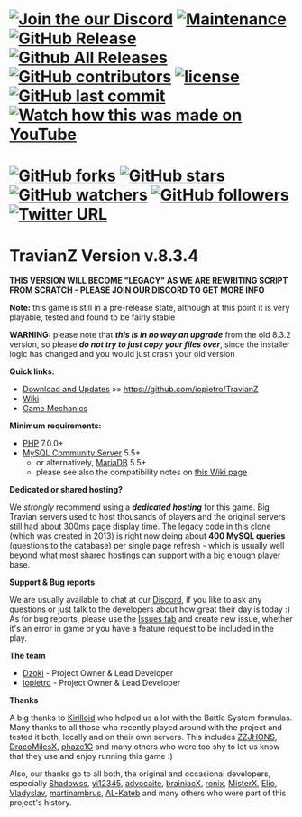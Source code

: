 [![Join the our Discord](https://user-images.githubusercontent.com/7288322/34429152-141689f8-ecb9-11e7-8003-b5a10a5fcb29.png)](https://discord.gg/2PufRFH)
[![Maintenance](https://img.shields.io/maintenance/yes/2018.svg)](https://github.com/iopietro/TravianZ)
[![GitHub Release](https://img.shields.io/github/release/iopietro/TravianZ/all.svg)](https://github.com/iopietro/TravianZ)
[![Github All Releases](https://img.shields.io/github/downloads/atom/atom/total.svg)](https://github.com/iopietro/TravianZ)
[![GitHub contributors](https://img.shields.io/github/contributors/iopietro/TravianZ.svg)](https://github.com/iopietro/TravianZ)
[![license](https://img.shields.io/github/license/iopietro/TravianZ.svg)](https://github.com/iopietro/TravianZ)
[![GitHub last commit](https://img.shields.io/github/last-commit/iopietro/TravianZ.svg)](https://github.com/iopietro/TravianZ)
[![Watch how this was made on YouTube](https://img.shields.io/badge/The%20making%20of...-YouTube-FF0000.svg)](https://www.youtube.com/watch?v=1XiHhpGUmQg&list=PLzV5avt1FFHorlIeoL9YX0pdb9bj-FO84)
======
[![GitHub forks](https://img.shields.io/github/forks/badges/shields.svg?style=social&label=Fork)](https://github.com/iopietro/TravianZ)
[![GitHub stars](https://img.shields.io/github/stars/badges/shields.svg?style=social&label=Stars)](https://github.com/iopietro/TravianZ)
[![GitHub watchers](https://img.shields.io/github/watchers/badges/shields.svg?style=social&label=Watch)](https://github.com/iopietro/TravianZ)
[![GitHub followers](https://img.shields.io/github/followers/espadrine.svg?style=social&label=Follow)](https://github.com/iopietro/TravianZ)
[![Twitter URL](https://img.shields.io/twitter/url/http/shields.io.svg?style=social)](https://twitter.com/cata7007)
======
TravianZ Version **v.8.3.4**
======

**THIS VERSION WILL BECOME "LEGACY" AS WE ARE REWRITING SCRIPT FROM SCRATCH - PLEASE JOIN OUR DISCORD TO GET MORE INFO**

**Note:** this game is still in a pre-release state, although at this point it is very playable, tested and found to be fairly stable

**WARNING:** please note that ***this is in no way an upgrade*** from the old 8.3.2 version, so please ***do not try to just copy your files over***, 
since the installer logic has changed and you would just crash your old version

**Quick links:**
* [Download and Updates](https://github.com/iopietro/TravianZ) &raquo;&raquo; https://github.com/iopietro/TravianZ
* [Wiki](https://github.com/iopietro/TravianZ/wiki)
* [Game Mechanics](http://travian.wikia.com/wiki/Travian_Wiki)

**Minimum requirements:**
* [PHP](http://php.net/) 7.0.0+
* [MySQL Community Server](https://dev.mysql.com/downloads/mysql/) 5.5+
  * or alternatively, [MariaDB](https://downloads.mariadb.org/) 5.5+
  * please see also the compatibility notes on [this Wiki page](https://github.com/iopietro/TravianZ/wiki/Known-Bugs)

**Dedicated or shared hosting?**

We *strongly* recommend using a ***dedicated hosting*** for this game. Big Travian servers used to host 
thousands of players and the original servers still had about 300ms page display time. The legacy code 
in this clone (which was created in 2013) is right now doing about **400 MySQL queries** (questions 
to the database) per single page refresh - which is usually well beyond what most shared hostings can support 
with a big enough player base.

**Support & Bug reports**

We are usually available to chat at our [Discord](https://discord.gg/2PufRFH), if you like to ask 
any questions or just talk to the developers about how great their day is today :) As for bug reports, please use 
the [Issues tab](https://github.com/iopietro/TravianZ/issues) and create new issue, whether it's an error in game 
or you have a feature request to be included in the play.

**The team**
* [Dzoki](https://github.com/idzoki) - Project Owner & Lead Developer
* [iopietro](https://github.com/iopietro) - Project Owner & Lead Developer

**Thanks**

A big thanks to [Kirilloid](https://github.com/kirilloid) who helped us a lot with the Battle System formulas.
Many thanks to all those who recently played around with the project and tested it both, locally and on their 
own servers. This includes [ZZJHONS](https://github.com/ZZJHONS), [DracoMilesX](https://github.com/DracoMilesX), 
[phaze1G](https://github.com/phaze1G) and many others who were too shy to let us know that they use and enjoy 
running this game :)

Also, our thanks go to all both, the original and occasional developers, especially [Shadowss](https://github.com/Shadowss), [yi12345](https://github.com/yi12345/), [advocaite](https://github.com/advocaite/), [brainiacX](https://github.com/brainiacX/), [ronix](https://github.com/ronix/), 
[MisterX](https://github.com/MisterX/), [Elio](https://github.com/eliopinho/), [Vladyslav](https://github.com/velhbxtyrj), [martinambrus](https://github.com/martinambrus), [AL-Kateb](https://github.com/AL-Kateb) and many others who were part of this 
project's history.
